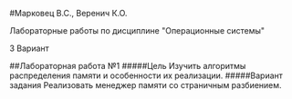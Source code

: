 #Марковец В.С., Веренич К.О.

Лабораторные работы по дисциплине "Операционные системы"

3 Вариант

##Лабораторная работа №1
#####Цель
Изучить алгоритмы распределения памяти и особенности их реализации.
#####Вариант задания
Реализовать менеджер памяти со страничным разбиением.